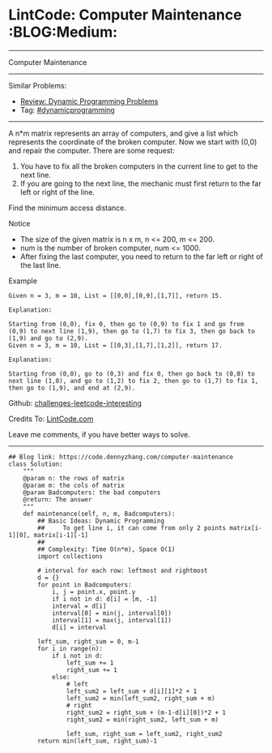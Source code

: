 # LintCode: Computer Maintenance     :BLOG:Medium:


---

Computer Maintenance  

---

Similar Problems:  
-   [Review: Dynamic Programming Problems](https://code.dennyzhang.com/review-dynamicprogramming)
-   Tag: [#dynamicprogramming](https://code.dennyzhang.com/tag/dynamicprogramming)

---

A n\*m matrix represents an array of computers, and give a list which represents the coordinate of the broken computer. Now we start with (0,0) and repair the computer. There are some request:  
1.  You have to fix all the broken computers in the current line to get to the next line.
2.  If you are going to the next line, the mechanic must first return to the far left or right of the line.

Find the minimum access distance.  

Notice  
-   The size of the given matrix is n x m, n <= 200, m <= 200.
-   num is the number of broken computer, num <= 1000.
-   After fixing the last computer, you need to return to the far left or right of the last line.

Example  

    Given n = 3, m = 10, List = [[0,0],[0,9],[1,7]], return 15.
    
    Explanation:
    
    Starting from (0,0), fix 0, then go to (0,9) to fix 1 and go from (0,9) to next line (1,9), then go to (1,7) to fix 3, then go back to (1,9) and go to (2,9).
    Given n = 3, m = 10, List = [[0,3],[1,7],[1,2]], return 17.

    Explanation:
    
    Starting from (0,0), go to (0,3) and fix 0, then go back to (0,0) to next line (1,0), and go to (1,2) to fix 2, then go to (1,7) to fix 1, then go to (1,9), and end at (2,9).

Github: [challenges-leetcode-interesting](https://github.com/DennyZhang/challenges-leetcode-interesting/tree/master/computer-maintenance)  

Credits To: [LintCode.com](http://www.lintcode.com/en/problem/computer-maintenance/)  

Leave me comments, if you have better ways to solve.  

---

    ## Blog link: https://code.dennyzhang.com/computer-maintenance
    class Solution:
        """
        @param n: the rows of matrix
        @param m: the cols of matrix
        @param Badcomputers: the bad computers 
        @return: The answer
        """
        def maintenance(self, n, m, Badcomputers):
            ## Basic Ideas: Dynamic Programming
            ##     To get line i, it can come from only 2 points matrix[i-1][0], matrix[i-1][-1]
            ##
            ## Complexity: Time O(n*m), Space O(1)
            import collections
    
            # interval for each row: leftmost and rightmost
            d = {}
            for point in Badcomputers:
                i, j = point.x, point.y
                if i not in d: d[i] = [m, -1]
                interval = d[i]
                interval[0] = min(j, interval[0])
                interval[1] = max(j, interval[1])
                d[i] = interval
    
            left_sum, right_sum = 0, m-1
            for i in range(n):
                if i not in d:
                    left_sum += 1
                    right_sum += 1
                else:
                    # left
                    left_sum2 = left_sum + d[i][1]*2 + 1
                    left_sum2 = min(left_sum2, right_sum + m)
                    # right
                    right_sum2 = right_sum + (m-1-d[i][0])*2 + 1
                    right_sum2 = min(right_sum2, left_sum + m)
    
                    left_sum, right_sum = left_sum2, right_sum2
            return min(left_sum, right_sum)-1